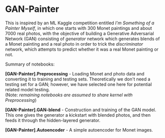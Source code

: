 # GAN-Painter

This is inspired by an ML Kaggle competition entitled *I'm Something of a Painter Myself*, in which one starts with 300 Monet paintings and about 7000 real photos, with the objective of building a Generative Adversarial Network (GAN) consisting of *generator* network which generates blends of a Monet painting and a real photo in order to trick the *discriminator* network, which attempts to predict whether it was a real Monet painting or not. 

Summary of notebooks:

**[GAN-Painter].Preprocessing** - Loading Monet and photo data and converting it to training and testing sets.  Theoretically we don't need a testing set for a GAN; however, we have selected one here for potential related model testing.<br>
(Note: *remaining notebooks are assumed to share kernel with Preprocessing*)

**[GAN-Painter].GAN-blend** - Construction and training of the GAN model.  This one gives the generator a kickstart with blended photos, and then feeds it through the hidden-layered generator.  

**[GAN-Painter].Autoencoder** - A simple autoencoder for Monet images.
